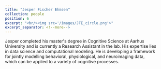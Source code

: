 ```yaml
---
title: "Jesper Fischer Ehmsen"
collection: people
position: 6
excerpt: "<br/><img src='/images/JFE_circle.png'>"
excerpt_separator: <!--more-->
---
```


<!--more-->

Jesper completed his master's degree in Cognitive Science at Aarhus University and is currently a Research Assistant in the lab. His expertise lies in data science and computational modeling. He is developing a framework for jointly modelling behavioral, physiological, and neuroimaging data, which can be applied to a variety of cognitive processes.